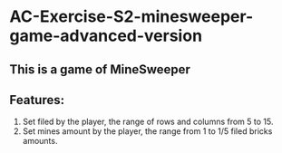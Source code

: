 # AC-Exercise-S2-minesweeper-game-advanced-version
## This is a game of MineSweeper

## Features:
1. Set filed by the player, the range of rows and columns from 5 to 15.
2. Set mines amount by the player, the range from 1 to 1/5 filed bricks amounts.
